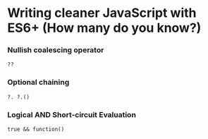 # Writing cleaner JavaScript with ES6+ (How many do you know?)

### Nullish coalescing operator 
```
??
```

### Optional chaining 
```
?. ?.()
```

### Logical AND Short-circuit Evaluation
```
true && function()
```
